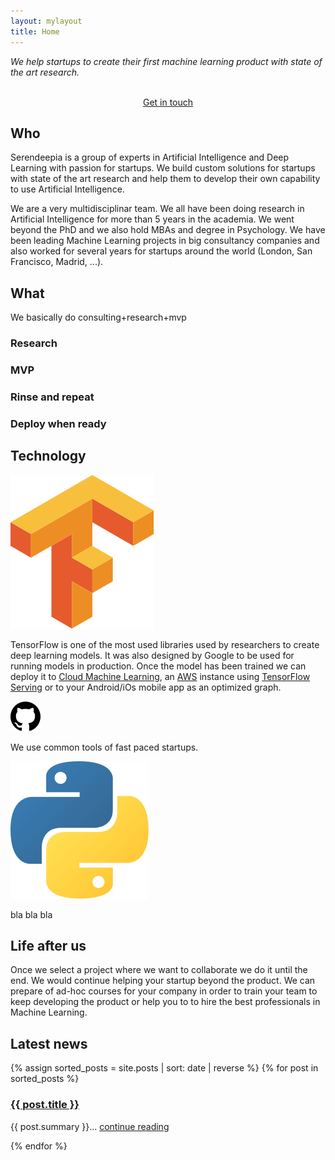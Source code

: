 ```yaml
---
layout: mylayout
title: Home
---
```


<div class="slogan">
    <p>
        <cite>We help startups to create their first machine learning product with state of the art research.</cite>
    </p>
    <p style="text-align: center">
        <br>
        <a href="/contact.html" type="button" class="btn btn-primary">
            Get in touch
        </a>
    </p>
</div>

## Who

Serendeepia is a group of experts in Artificial Intelligence and Deep Learning with passion for startups. We build custom solutions for startups with state of the art research and help them to develop their own capability to use Artificial Intelligence.

We are a very multidisciplinar team. We all have been doing research in Artificial Intelligence for more than 5 years in the academia. We went beyond the PhD and we also hold MBAs and degree in Psychology. We have been leading Machine Learning projects in big consultancy companies and also worked for several years for startups around the world (London, San Francisco, Madrid, ...).

## What


We basically do consulting+research+mvp

### Research

### MVP

### Rinse and repeat

### Deploy when ready

## Technology

<div class="container-fluid">
<div class="row"> 

<div class="logo_col center-block"> 
<img src="assets/logo_tensorflow.svg" alt="tensorflow" class="logo">
    
TensorFlow is one of the most used libraries used by researchers to create deep learning models. It was also designed by Google to be used for running models in production. Once the model has been trained we can deploy it to <a href="https://cloud.google.com/products/machine-learning/">Cloud Machine Learning</a>, an <a href="https://aws.amazon.com/">AWS</a> instance using <a href="https://www.tensorflow.org/serving/">TensorFlow Serving</a> or to your Android/iOs mobile app as an optimized graph.

</div> 

<div class="logo_col center-block"> 
<img src="assets/logo_github.svg" alt="cloud" class="logo">
    
We use common tools of fast paced startups. 
    
</div> 

<div class="logo_col"> 
<img alt="python" src="assets/logo_python.svg" class="logo"> 

bla bla bla

</div>

<div style="clear: both;"></div>
</div>
</div>

## Life after us

Once we select a project where we want to collaborate we do it until the end. We would continue helping your startup beyond the product. We can prepare of ad-hoc courses for your company in order to train your team to keep developing the product or help you to to hire the best professionals in Machine Learning.

## Latest news

{% assign sorted_posts = site.posts | sort: date | reverse %}
{% for post in sorted_posts %}

<h3><a href="{{ post.url }}">{{ post.title }}</a></h3>
<p>{{ post.summary }}... <a href="{{ post.url }}">continue reading</a></p>

{% endfor %}
